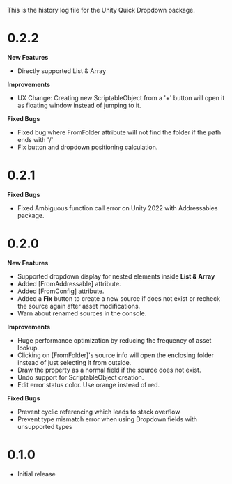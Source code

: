 This is the history log file for the Unity Quick Dropdown package.

# 0.2.2

**New Features**
- Directly supported List & Array

**Improvements**
- UX Change: Creating new ScriptableObject from a '+' button will open it as floating window instead of jumping to it.

**Fixed Bugs**
- Fixed bug where FromFolder attribute will not find the folder if the path ends with '/'
- Fix button and dropdown positioning calculation.

# 0.2.1

**Fixed Bugs**
- Fixed Ambiguous function call error on Unity 2022 with Addressables package.

# 0.2.0

**New Features**
- Supported dropdown display for nested elements inside **List & Array**
- Added [FromAddressable] attribute.
- Added [FromConfig] attribute.
- Added a **Fix** button to create a new source if does not exist or recheck the source again after asset modifications.
- Warn about renamed sources in the console.

**Improvements**
- Huge performance optimization by reducing the frequency of asset lookup.
- Clicking on [FromFolder]'s source info will open the enclosing folder instead of just selecting it from outside.
- Draw the property as a normal field if the source does not exist.
- Undo support for ScriptableObject creation.
- Edit error status color. Use orange instead of red.

**Fixed Bugs**
- Prevent cyclic referencing which leads to stack overflow
- Prevent type mismatch error when using Dropdown fields with unsupported types

# 0.1.0
- Initial release